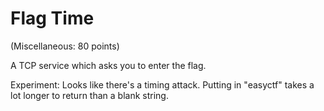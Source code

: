 # Flag Time
(Miscellaneous: 80 points)

A TCP service which asks you to enter the flag.

Experiment: Looks like there's a timing attack. Putting in "easyctf" takes a lot longer to return than a blank string.
